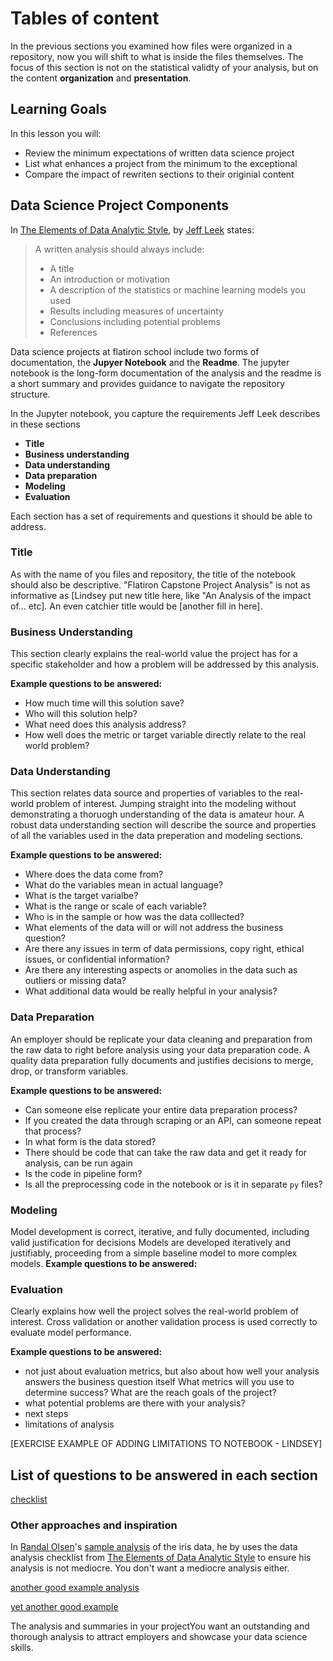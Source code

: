 # Tables of content

In the previous sections you examined how files were organized in a repository, now you will shift to what is inside the files themselves. The focus of this section is not on the statistical validty of your analysis, but on the content **organization** and **presentation**. 

## Learning Goals
In this lesson you will:
- Review the minimum expectations of written data science project
- List what enhances a project from the minimum to the exceptional
- Compare the impact of rewriten sections to their originial content

## Data Science Project Components

In [The Elements of Data Analytic Style](https://leanpub.com/datastyle), by [Jeff Leek](http://jtleek.com/) states: 

> A written analysis should always include: 
> -  A title
> -  An introduction or motivation
> -  A description of the statistics or machine learning models you used
> -  Results including measures of uncertainty
> -  Conclusions including potential problems
> -  References

Data science projects at flatiron school include two forms of documentation, the **Jupyer Notebook** and the **Readme**. The jupyter notebook is the long-form documentation of the analysis and the readme is a short summary and provides guidance to navigate the repository structure. 

In the Jupyter notebook, you capture the requirements Jeff Leek describes in these sections

- **Title**
- **Business understanding**
- **Data understanding**
- **Data preparation**
- **Modeling**
- **Evaluation**

Each section has a set of requirements and questions it should be able to address.

### Title

As with the name of you files  and repository, the title of the notebook should also be descriptive. "Flatiron Capstone Project Analysis"  is  not as  informative as [Lindsey put new title here, like "An Analysis of the impact of...  etc]. An even  catchier title  would be [another fill in here].

### Business Understanding

This section clearly explains the real-world value the project has for a specific stakeholder and how a problem will be addressed by this analysis.

**Example questions to be answered:** <br>
- How much time will this solution save?
- Who will this solution help?
- What need does this analysis address?
- How well does the metric or target variable directly relate to the real world problem?

### Data Understanding

This section relates data source and properties of variables to the real-world problem of interest. Jumping straight into the modeling without demonstrating a thoruogh understanding of the data is amateur hour. A robust data understanding section will describe the source and properties of all the variables used in the data preperation and modeling sections.

**Example questions to be answered:** <br>
- Where does the data come from?
- What do the variables mean in actual language?
- What is the target varialbe?
- What is the range or scale of each variable?
- Who is in the sample  or how was the data colllected?
- What elements of the data will or will not address the business question?
- Are there any issues in term of data permissions, copy right, ethical issues, or confidential information?
- Are there any interesting aspects or anomolies in the data such as outliers or missing data?
- What additional data would be really helpful in your analysis? 


### Data Preparation

An employer should be replicate your data cleaning and preparation from the raw data to right before analysis using your data preparation code. A quality data preparation fully documents and justifies decisions to merge, drop, or transform  variables. 

**Example questions to be answered:** <br>
- Can someone  else replicate your entire data preparation process?
- If you created the data through scraping or an API, can someone repeat that process?
- In what form is the data stored?
- There should be code that can take the raw data and get it ready for analysis, can be run again
- Is the code in pipeline form?
- Is all the  preprocessing code in the notebook or is it in separate `py` files?

### Modeling

Model development is correct, iterative, and fully documented, including valid justification for decisions	Models are developed iteratively and justifiably, proceeding from a simple baseline model to more complex models.
**Example questions to be answered:** <br>

### Evaluation

Clearly explains how well the project solves the real-world problem of interest.	Cross validation or another validation process is used correctly to evaluate model performance.

**Example questions to be answered:** <br>
- not just about evaluation metrics, but also about how well your analysis answers the business question itself
What metrics will you use to determine success?
What are the reach goals of the project?
- what potential problems are there with your analysis?
- next steps
- limitations of analysis

[EXERCISE EXAMPLE OF ADDING LIMITATIONS TO NOTEBOOK - LINDSEY]


## List of questions to be answered in each section
[checklist](https://github.com/learn-co-curriculum/dsc-capstone-submission-checklist)

### Other approaches and inspiration

In [Randal Olsen](http://www.randalolson.com/)'s [sample analysis](https://nbviewer.jupyter.org/github/rhiever/Data-Analysis-and-Machine-Learning-Projects/blob/master/example-data-science-notebook/Example%20Machine%20Learning%20Notebook.ipynb) of the iris data, he by  uses the data analysis checklist from [The Elements of Data Analytic Style](https://leanpub.com/datastyle) to ensure his analysis is not mediocre. You don't want a mediocre analysis either. 

[another good example analysis](https://github.com/guillaume-chevalier/LSTM-Human-Activity-Recognition)

[yet another good example](https://nbviewer.jupyter.org/github/brianckeegan/Bechdel/blob/master/Bechdel_test.ipynb)

The analysis and summaries in your projectYou want an outstanding and thorough analysis to attract employers and showcase your data science skills. 




